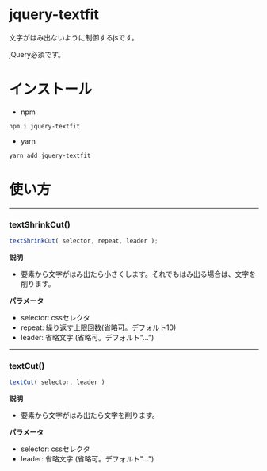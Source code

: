 # jquery-textfit

文字がはみ出ないように制御するjsです。

jQuery必須です。



# インストール

- npm

```
npm i jquery-textfit
```

- yarn

```
yarn add jquery-textfit
```

# 使い方

-----------

### textShrinkCut()

```js
textShrinkCut( selector, repeat, leader );
```

**説明**

- 要素から文字がはみ出たら小さくします。それでもはみ出る場合は、文字を削ります。

**パラメータ**

- selector: cssセレクタ
- repeat: 繰り返す上限回数(省略可。デフォルト10)
- leader: 省略文字 (省略可。デフォルト"…")


-----------

### textCut()

```js
textCut( selector, leader )
```

**説明**

- 要素から文字がはみ出たら文字を削ります。

**パラメータ**

- selector: cssセレクタ
- leader: 省略文字 (省略可。デフォルト"…")

